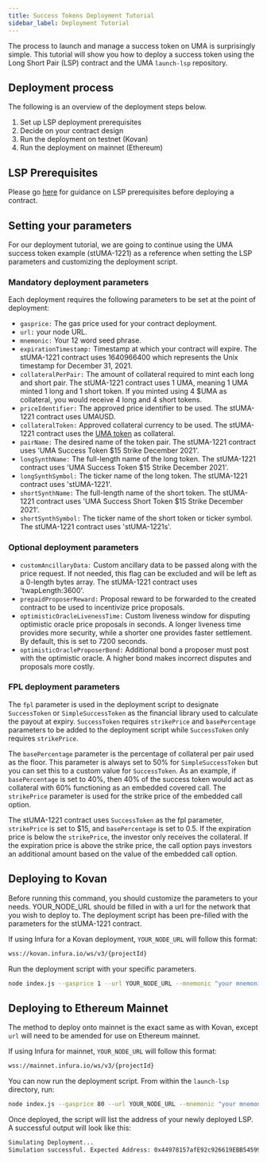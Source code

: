 ```yaml
---
title: Success Tokens Deployment Tutorial
sidebar_label: Deployment Tutorial
---
```


The process to launch and manage a success token on UMA is surprisingly simple. This tutorial will show you how to deploy a success token using the Long Short Pair (LSP) contract and the UMA `launch-lsp` repository.

## Deployment process

The following is an overview of the deployment steps below.

1. Set up LSP deployment prerequisites
2. Decide on your contract design
3. Run the deployment on testnet (Kovan)
4. Run the deployment on mainnet (Ethereum)

## LSP Prerequisites

Please go [here](/developers/lsp-prereqs) for guidance on LSP prerequisites before deploying a contract.

## Setting your parameters

For our deployment tutorial, we are going to continue using the UMA success token example (stUMA-1221) as a reference when setting the LSP parameters and customizing the deployment script.

### Mandatory deployment parameters

Each deployment requires the following parameters to be set at the point of deployment:

- `gasprice:` The gas price used for your contract deployment.
- `url:` your node URL.
- `mnemonic:` Your 12 word seed phrase.
- `expirationTimestamp:` Timestamp at which your contract will expire. The stUMA-1221 contract uses 1640966400 which represents the Unix timestamp for December 31, 2021.
- `collateralPerPair:` The amount of collateral required to mint each long and short pair. The stUMA-1221 contract uses 1 UMA, meaning 1 UMA minted 1 long and 1 short token. If you minted using 4 $UMA as collateral, you would receive 4 long and 4 short tokens.
- `priceIdentifier:` The approved price identifier to be used. The stUMA-1221 contract uses UMAUSD.
- `collateralToken:` Approved collateral currency to be used. The stUMA-1221 contract uses the [UMA token](https://etherscan.io/address/0x04Fa0d235C4abf4BcF4787aF4CF447DE572eF828) as collateral.
- `pairName:` The desired name of the token pair. The stUMA-1221 contract uses 'UMA Success Token $15 Strike December 2021'.
- `longSynthName:` The full-length name of the long token. The stUMA-1221 contract uses 'UMA Success Token $15 Strike December 2021'.
- `longSynthSymbol:` The ticker name of the long token. The stUMA-1221 contract uses 'stUMA-1221'.
- `shortSynthName:` The full-length name of the short token. The stUMA-1221 contract uses 'UMA Success Short Token $15 Strike December 2021'.
- `shortSynthSymbol:` The ticker name of the short token or ticker symbol. The stUMA-1221 contract uses 'stUMA-1221s'.

### Optional deployment parameters

- `customAncillaryData:` Custom ancillary data to be passed along with the price request. If not needed, this flag can be excluded and will be left as a 0-length bytes array. The stUMA-1221 contract uses 'twapLength:3600'.
- `prepaidProposerReward:` Proposal reward to be forwarded to the created contract to be used to incentivize price proposals.
- `optimisticOracleLivenessTime:` Custom liveness window for disputing optimistic oracle price proposals in seconds. A longer liveness time provides more security, while a shorter one provides faster settlement. By default, this is set to 7200 seconds.
- `optimisticOracleProposerBond:` Additional bond a proposer must post with the optimistic oracle. A higher bond makes incorrect disputes and proposals more costly.

### FPL deployment parameters

The `fpl` parameter is used in the deployment script to designate `SuccessToken` or `SimpleSuccessToken` as the financial library used to calculate the payout at expiry. `SuccessToken` requires `strikePrice` and `basePercentage` parameters to be added to the deployment script while `SuccessToken` only requires `strikePrice`.

The `basePercentage` parameter is the percentage of collateral per pair used as the floor. This parameter is always set to 50% for `SimpleSuccessToken` but you can set this to a custom value for `SuccessToken`. As an example, if `basePercentage` is set to 40%, then 40% of the success token would act as collateral with 60% functioning as an embedded covered call. The `strikePrice` parameter is used for the strike price of the embedded call option.

The stUMA-1221 contract uses `SuccessToken` as the fpl parameter, `strikePrice` is set to $15, and `basePercentage` is set to 0.5. If the expiration price is below the `strikePrice`, the investor only receives the collateral. If the expiration price is above the strike price, the call option pays investors an additional amount based on the value of the embedded call option.

## Deploying to Kovan

Before running this command, you should customize the parameters to your needs. YOUR_NODE_URL should be filled in with a url for the network that you wish to deploy to. The deployment script has been pre-filled with the parameters for the stUMA-1221 contract.

If using Infura for a Kovan deployment, `YOUR_NODE_URL` will follow this format:

```bash
wss://kovan.infura.io/ws/v3/{projectId}
```

Run the deployment script with your specific parameters.
```bash
node index.js --gasprice 1 --url YOUR_NODE_URL --mnemonic "your mnemonic (12 word seed phrase)" --pairName "UMA Success Token \$15 Strike December 2021" --expirationTimestamp 1630447200 --collateralPerPair 250000000000000000 --priceIdentifier UMAUSD --longSynthName "UMA Success Token \$15 Strike December 2021" --longSynthSymbol stUMA-1221 --shortSynthName "UMA Success Short Token \$15 Strike December 2021" --shortSynthSymbol stUMA-1221s --collateralToken 0x489Bf230d4Ab5c2083556E394a28276C22c3B580 --customAncillaryData "twapLength:3600" --optimisticOracleLivenessTime 3600 --fpl SuccessToken --strikePrice 15000000000000000000 --basePercentage 500000000000000000 --prepaidProposerBond 20000000000000000000 --optimisticOracleProposerBond 40000000000000000000
```
## Deploying to Ethereum Mainnet

The method to deploy onto mainnet is the exact same as with Kovan, except `url` will need to be amended for use on Ethereum mainnet.

If using Infura for mainnet, `YOUR_NODE_URL` will follow this format:

```bash
wss://mainnet.infura.io/ws/v3/{projectId}
```

You can now run the deployment script. From within the `launch-lsp` directory, run:
```bash
node index.js --gasprice 80 --url YOUR_NODE_URL --mnemonic "your mnemonic (12 word seed phrase)" --pairName "UMA Success Token \$15 Strike December 2021" --expirationTimestamp 1630447200 --collateralPerPair 250000000000000000 --priceIdentifier UMAUSD --longSynthName "UMA Success Token \$15 Strike December 2021" --longSynthSymbol stUMA-1221 --shortSynthName "UMA Success Short Token \$15 Strike December 2021" --shortSynthSymbol stUMA-1221s --collateralToken 0x04Fa0d235C4abf4BcF4787aF4CF447DE572eF828 --customAncillaryData "twapLength:3600" --optimisticOracleLivenessTime 3600 --fpl SuccessToken --strikePrice 15000000000000000000 --basePercentage 500000000000000000 --prepaidProposerBond 20000000000000000000 --optimisticOracleProposerBond 40000000000000000000
```
Once deployed, the script will list the address of your newly deployed LSP. A successful output will look like this:

```bash
Simulating Deployment...
Simulation successful. Expected Address: 0x44978157afE92c926619EBB54599bbc483eBe871
```
